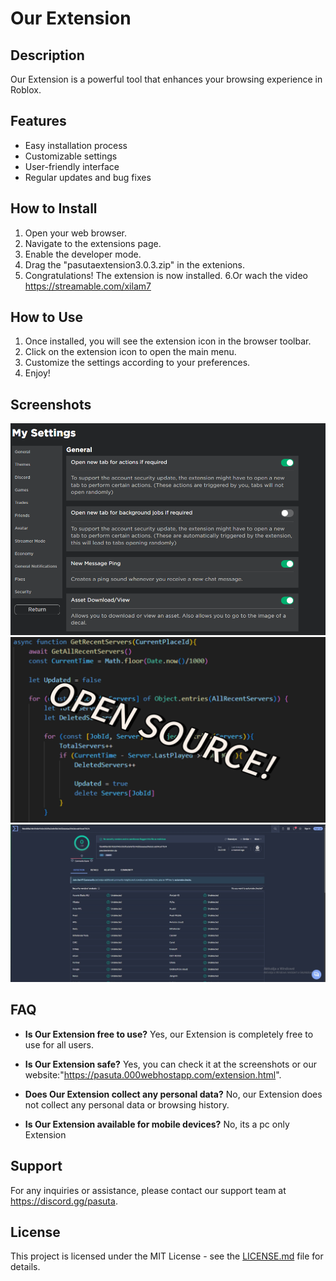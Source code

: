# Our Extension

## Description
Our Extension is a powerful tool that enhances your browsing experience in Roblox.

## Features
- Easy installation process
- Customizable settings
- User-friendly interface
- Regular updates and bug fixes

## How to Install
1. Open your web browser.
2. Navigate to the extensions page.
3. Enable the developer mode.
4. Drag the "pasutaextension3.0.3.zip" in the extenions.
5. Congratulations! The extension is now installed.
6.Or wach the video https://streamable.com/xilam7
## How to Use
1. Once installed, you will see the extension icon in the browser toolbar.
2. Click on the extension icon to open the main menu.
3. Customize the settings according to your preferences.
4. Enjoy!

## Screenshots
![Screenshot 1](screenshot1.png)
![Screenshot 2](screenshot2.png)
![Screenshot 3](screenshot3.png)

## FAQ
- **Is Our Extension free to use?**
  Yes, our Extension is completely free to use for all users.

- **Is Our Extension safe?**
  Yes, you can check it at the screenshots or our website:"https://pasuta.000webhostapp.com/extension.html".
- **Does Our Extension collect any personal data?**
  No, our Extension does not collect any personal data or browsing history.

- **Is Our Extension available for mobile devices?**
  No, its a pc only Extension

## Support
For any inquiries or assistance, please contact our support team at https://discord.gg/pasuta.

## License
This project is licensed under the MIT License - see the [LICENSE.md](LICENSE.md) file for details.
